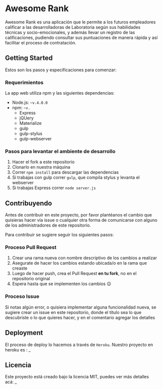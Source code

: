 # Awesome Rank
Awesome Rank es una aplicación que le permite a los futuros empleadores calificar a las desarrolladoras de Laboratoria  según sus habilidades técnicas y socio-emocionales, y además llevar un registro de las calificaciones, pudiendo consultar sus puntuaciones de manera rápida y así facilitar el proceso de contratación. 

## Getting Started
Estos son los pasos y especificaciones para comenzar:

### Requerimientos
La app web utiliza npm y las siguientes dependencias:

+ Node.js: `~v.4.0.0`
+ npm: `~v.`
  - Express
  - jQUery
  - Materialize
  - gulp
  - gulp-stylus
  - gulp-webserver
  
### Pasos para levantar el ambiente de desarrollo

1. Hacer el fork a este repositorio
2. Clonarlo en nuestra máquina
3. Correr `npm install` para descargar las dependencias
4. Si trabajas con gulp correr `gulp`, que compila stylus y levanta el webserver
4. Si trabajas Express correr `node server.js` 

## Contribuyendo
Antes de contribuir en este proyecto, por favor plantéanos el cambio que quisieras hacer vía issue o cualquier otra forma de comunicarse con alguno de los administradores de este repositorio.

Para contribuir se sugiere seguir los siguientes pasos:

### Proceso Pull Request
1. Crear una rama nueva con nombre descriptivo de los cambios a realizar
2. Asegurate de hacer los cambios estando ubicada/o en la rama que creaste
3. Luego de hacer push, crea el Pull Request **en tu fork**, no en el repositorio original
4. Espera hasta que se implementen los cambios  :wink:

### Proceso Issue
Si notas algún error, o quisiera implementar alguna funcionalidad nueva, se sugiere crear un issue en este repositorio, donde el título sea lo que descubriste o lo que quieres hacer, y en el comentario agregar los detalles

## Deployment
El proceso de deploy lo hacemos a través de `Heroku`. Nuestro proyecto en heroku es : _

## Licencia
Este proyecto está creado bajo la licencia MIT, puedes ver más detalles acá: _

